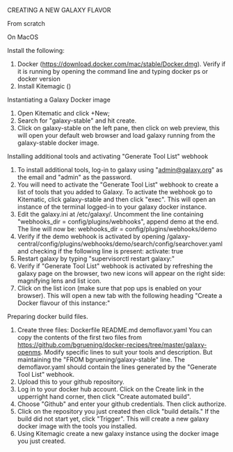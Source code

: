CREATING A NEW GALAXY FLAVOR

From scratch

On MacOS

Install the following:
1. Docker (https://download.docker.com/mac/stable/Docker.dmg). Verify if it is running by opening the command line and typing docker ps or docker version
2. Install Kitemagic ()

Instantiating a Galaxy Docker image
1. Open Kitematic and click +New; 
2. Search for "galaxy-stable" and hit create.
3. Click on galaxy-stable on the left pane, then click on web preview, this will open your default web browser and load galaxy running from the galaxy-stable docker image. 

Installing additional tools and activating "Generate Tool List" webhook
1. To install additional tools, log-in to galaxy using "admin@galaxy.org" as the email and "admin" as the password.
2. You will need to activate the "Generate Tool List" webhook to create a list of tools that you added to Galaxy. To activate the webhook go to Kitematic, click galaxy-stable and then click "exec". This will open an instance of the terminal logged-in to your galaxy docker instance.
3. Edit the galaxy.ini at /etc/galaxy/. Uncomment the line containing "webhooks_dir = config/plugins/webhooks", append demo at the end. The line will now be: webhooks_dir = config/plugins/webhooks/demo
4. Verify if the demo webhook is activated by opening /galaxy-central/config/plugins/webhooks/demo/search/config/searchover.yaml and checking if the following line is present: activate: true
5. Restart galaxy by typing "supervisorctl restart galaxy:"
6. Verify if "Generate Tool List" webhook is activated by refreshing the galaxy page on the browser, two new icons will appear on the right side: magnifying lens and list icon.
7. Click on the list icon (make sure that pop ups is enabled on your browser). This will open a new tab with the following heading "Create a Docker flavour of this instance:"

Preparing docker build files.
1. Create three files:
Dockerfile
README.md
demoflavor.yaml
You can copy the contents of the first two files from https://github.com/bgruening/docker-recipes/tree/master/galaxy-openms. Modify specific lines to suit your tools and description. But maintaining the "FROM bgruening/galaxy-stable" line. The demoflavor.yaml should contain the lines generated by the "Generate Tool List" webhook.
2. Upload this to your github repository.
3. Log in to your docker hub account. Click on the Create link in the upperright hand corner, then click "Create automated build".
4. Choose "Github" and enter your github credentials. Then click authorize.
5. Click on the repository you just created then click "build details." If the build did not start yet, click "Trigger". This will create a new galaxy docker image with the tools you installed.
6. Using Kitemagic create a new galaxy instance using the docker image you just created.





